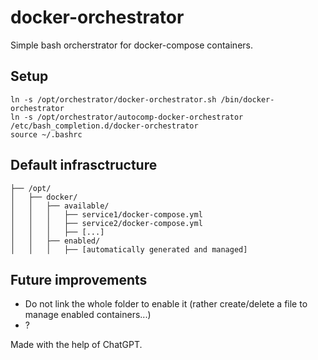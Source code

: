 # docker-orchestrator

Simple bash orcherstrator for docker-compose containers.

## Setup

~~~
ln -s /opt/orchestrator/docker-orchestrator.sh /bin/docker-orchestrator
ln -s /opt/orchestrator/autocomp-docker-orchestrator /etc/bash_completion.d/docker-orchestrator
source ~/.bashrc
~~~

## Default infrasctructure
```
├── /opt/
│   ├── docker/
│   │   ├── available/ 
│   │   │   ├── service1/docker-compose.yml
│   │   │   ├── service2/docker-compose.yml
│   │   │   ├── [...]
│   │   ├── enabled/
│   │   │   ├── [automatically generated and managed]
```

## Future improvements
* Do not link the whole folder to enable it (rather create/delete a file to manage enabled containers...)
* ?

Made with the help of ChatGPT.
